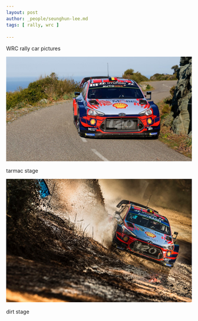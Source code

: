 ```yaml
---
layout: post
author: _people/seunghun-lee.md
tags: [ rally, wrc ]

---
```

WRC rally car pictures

![](/uploads/gallery_motorsport_wrc_01.jpg)

tarmac stage

![](/uploads/rallye-de-catalogne-wrc-2019-16.jpg)

dirt stage